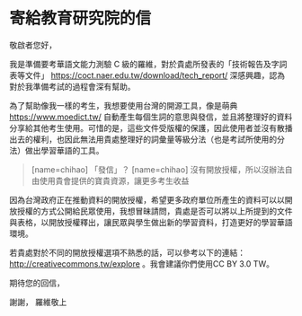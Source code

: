 # 寄給教育研究院的信

敬啟者您好，

我是準備要考華語文能力測驗 C 級的羅維，對於貴處所發表的「技術報告及字詞表等文件」 https://coct.naer.edu.tw/download/tech_report/ 深感興趣，認為對於我準備考試的過程會深有幫助。

為了幫助像我一樣的考生，我想要使用台灣的開源工具，像是萌典 https://www.moedict.tw/ 自動產生每個生詞的意思與發信，並且將整理好的資料分享給其他考生使用。可惜的是，這些文件受版權的保護，因此使用者並沒有散播出去的權利，也因此無法用貴處整理好的詞彙量等級分法（也是考試所使用的分法）做出學習華語的工具。

> [name=chihao] 「發信」？
> [name=chihao] 沒有開放授權，所以沒辦法自由使用貴會提供的寶貴資源，讓更多考生收益

因為台灣政府正在推動資料的開放授權，希望更多政府單位所產生的資料可以以開放授權的方式公開給民眾使用，我想冒昧請問，貴處是否可以將以上所提到的文件與表格，以開放授權釋出，讓民眾與學生做出新的學習資料，打造更好的學習華語環境。

若貴處對於不同的開放授權選項不熟悉的話，可以參考以下的連結：http://creativecommons.tw/explore 。我會建議你們使用CC BY 3.0 TW。

期待您的回信，

謝謝，
羅維敬上
